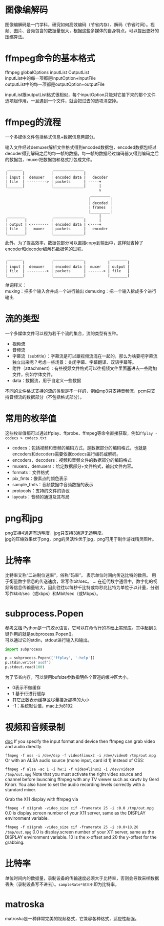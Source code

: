 # 图像编解码

图像编解码是一门学科，研究如何高效编码（节省内存）、解码（节省时间）。视频、图片、音频包含的数据量很大，根据这些多媒体的自身特点，可以提出更好的压缩算法。

# ffmpeg命令的基本格式

ffmpeg globalOptions inputList OutputList  
inputList中的每一项都是inputOption+inputFile  
outputList中的每一项都是outputOption+outputFile

inputList跟outputList格式很相似，每个inputOption只能对它接下来的那个文件选项起作用，一旦遇到一个文件，就会把过去的选项清空掉。

# ffmpeg的流程

一个多媒体文件包括格式信息+数据信息两部分。

输入文件经过demuxer解析文件格式得到encoded数据包，encoded数据包经过decoder得到解码之后的每一帧的数据。每一帧的数据经过编码器又得到编码之后的数据包，muxer把数据包和格式打包成文件。

```plain
 _______              ______________
|       |            |              |
| input |  demuxer   | encoded data |   decoder
| file  | ---------> | packets      | -----+
|_______|            |______________|      |
                                           v
                                       _________
                                      |         |
                                      | decoded |
                                      | frames  |
                                      |_________|
 ________             ______________       |
|        |           |              |      |
| output | <-------- | encoded data | <----+
| file   |   muxer   | packets      |   encoder
|________|           |______________|

```

此外，为了提高效率，数据包部分可以直接copy到输出中，这样就省掉了encoder和decoder编解码数据包的过程。

```plain
 _______              ______________            ________
|       |            |              |          |        |
| input |  demuxer   | encoded data |  muxer   | output |
| file  | ---------> | packets      | -------> | file   |
|_______|            |______________|          |________|

```

单词释义：  
muxing：把多个输入合并成一个进行输出 demuxing：把一个输入拆成多个进行输出

# 流的类型

一个多媒体文件可以视为若干个流的集合，流的类型有五种。

* 视频流
* 音频流
* 字幕流（subtitle）：字幕流是可以跟视频流混在一起的，那么为啥要吧字幕流独立出来呢？考虑一些场景：关闭字幕、字幕翻译、双语字幕等。
* 附件（attachment）：有些视频文件格式可以往视频文件里面塞进去一些附加文件，例如字体文件。
* data：数据流，用于自定义一些数据

不同的文件格式支持的流的类型是不一样的，例如mp3只支持音频流，pcm只支持音频流的数据部分（不包括格式部分）。

# 常用的枚举值

这些枚举值都可以通过ffplay、ffprobe、ffmpeg等命令直接获取，例如`ffplay -codecs > codecs.txt`

* codecs：包括视频和音频的编码方式，是数据部分的编码格式，也就是encoders和decoders需要依据codecs进行编码或解码。
* encoders，decoders：视频和音频文件的数据部分的编码格式
* muxers，demuxers：给定数据部分+文件格式，输出文件内容。
* formats：文件格式
* pix_fmts：像素点的颜色表示
* sample_fmts：音频数据中音频数据的表示
* protocols：支持的文件的协议
* layouts：音频的通道及其布局

# png和jpg

png支持4通道有透明度，jpg只支持3通道无透明度。  
jpg的压缩效果优于png，png的灵活性优于jpg，png可用于制作游戏精灵图片。

# 比特率

比特率又称“二进制位速率”，俗称“码率”。 表示单位时间内传送比特的数目。 用于衡量数字信息的传送速度，常写作bit/sec。 ...
在近代数字通信中，数字化的视频等信息传输量较大，因此往往以每秒千比特或每秒兆比特为单位于以计量，分别写作kbit/sec（或kbps）和Mbit/sec（或Mbps）。

# subprocess.Popen

[参考文档](https://docs.python.org/3/library/subprocess.html)
Python是一门胶水语言，它可以在命令行的基础上实现库。其中起到关键作用的就是subprocess.Popen()。  
可以通过它的stdin，stdout进行输入和输出。

```python
import subprocess

p = subprocess.Popen(['ffplay', '-help'])
p.stdin.write('asdf')
p.stdout.read(100)
```

为了节省内存，可以使用bufsize参数指明各个管道的缓冲区大小。

* 0表示不做缓存
* 1 基于行进行缓存
* 其它正数表示缓存区尽量接近那样的大小
* -1：系统默认值，mac上为8192

# 视频和音频录制
[doc](https://trac.ffmpeg.org/wiki/Capture/Capture/Desktop%E4%B8%AD%E6%96%87%E7%89%88%E6%9C%AC)
If you specify the input format and device then ffmpeg can grab video and audio directly.

`ffmpeg -f oss -i /dev/dsp -f video4linux2 -i /dev/video0 /tmp/out.mpg`
Or with an ALSA audio source (mono input, card id 1) instead of OSS:

`ffmpeg -f alsa -ac 1 -i hw:1 -f video4linux2 -i /dev/video0 /tmp/out.mpg` 
Note that you must activate the right video source and channel before launching ffmpeg with any TV viewer such as xawtv by Gerd Knorr. You also have to set the audio recording levels correctly with a standard mixer.

Grab the X11 display with ffmpeg via

`ffmpeg -f x11grab -video_size cif -framerate 25 -i :0.0 /tmp/out.mpg`
0.0 is display.screen number of your X11 server, same as the DISPLAY environment variable.

`ffmpeg -f x11grab -video_size cif -framerate 25 -i :0.0+10,20 /tmp/out.mpg`
0.0 is display.screen number of your X11 server, same as the DISPLAY environment variable. 10 is the x-offset and 20 the y-offset for the grabbing.

# 比特率
单位时间内的数据量，录制设备的传输速度必须大于比特率，否则会导致采样数据丢失（录制设备写不进去）。`sampleRate*帧大小`即为比特率。 

# matroska
matroska是一种非常完美的视频格式，它兼容各种格式，适应性超强。  